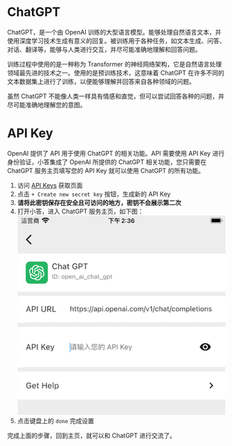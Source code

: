 # ChatGPT
ChatGPT，是一个由 OpenAI 训练的大型语言模型。能够处理自然语言文本，并使用深度学习技术生成有意义的回复。被训练用于各种任务，如文本生成、问答、对话、翻译等，能够与人类进行交互，并尽可能准确地理解和回答问题。

训练过程中使用的是一种称为 Transformer 的神经网络架构，它是自然语言处理领域最先进的技术之一。使用的是预训练技术，这意味着 ChatGPT 在许多不同的文本数据集上进行了训练，以便能够理解并回答来自各种领域的问题。

虽然 ChatGPT 不能像人类一样具有情感和直觉，但可以尝试回答各种的问题，并尽可能准确地理解您的意图。

# API Key

OpenAI 提供了 API 用于使用 ChatGPT 的相关功能。API 需要使用 API Key 进行身份验证，小答集成了 OpenAI 所提供的 ChatGPT 相关功能，您只需要在 ChatGPT 服务主页填写您的 API Key 就可以使用 ChatGPT 的所有功能。

1. 访问 [API Keys](https://platform.openai.com/account/api-keys) 获取页面
2. 点击 `+ Create new secret key` 按钮，生成新的 API Key
3. **请将此密钥保存在安全且可访问的地方，密钥不会展示第二次**
4. 打开小答，进入 ChatGPT 服务主页，如下图：
   ![chat_gpt_api_key](chat_gpt_api_key.png)
5. 点击键盘上的 `done` 完成设置

完成上面的步骤，回到主页，就可以和 ChatGPT 进行交流了。